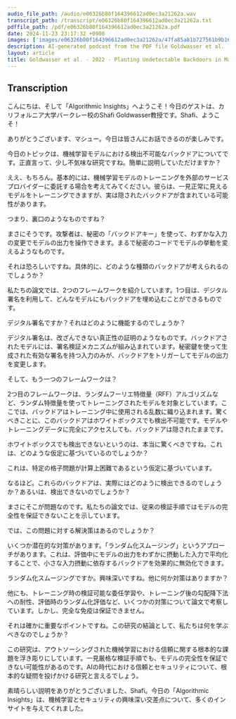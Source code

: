 ```yaml
---
audio_file_path: /audio/e06326b80f164396612ad0ec3a21262a.wav
transcript_path: /transcript/e06326b80f164396612ad0ec3a21262a.txt
pdffile_path: /pdf/e06326b80f164396612ad0ec3a21262a.pdf
date: 2024-11-23 23:17:32 +0900
images: ['images/e06326b80f164396612ad0ec3a21262a/47fa85a81b727561b9b16e3f41961c1c3c38069c46a8f17b84ea70a287f4e57a.jpg', 'images/e06326b80f164396612ad0ec3a21262a/23499787d8d2152ada8092ee96267a3bab3393a3535c4de303ac3fd7f77db5fe.jpg', 'images/e06326b80f164396612ad0ec3a21262a/25ac8a58a4b257ca01cb930ec256a7c7e8f109945bea565f3ea2de7bdeb6e692.jpg', 'images/e06326b80f164396612ad0ec3a21262a/b1717899f299415c4a87ec21aeacd5cabc91f4e655410bf01c5742836bf22cd4.jpg', 'images/e06326b80f164396612ad0ec3a21262a/b25b90c4e62b9f950dd4f484e2a973ee2c65032dccc8726085f6eced94f7d167.jpg', 'images/e06326b80f164396612ad0ec3a21262a/41e41a24782ddc30632240877c5c87ba8b9a59959d16ff572bf4011d3fde02dd.jpg', 'images/e06326b80f164396612ad0ec3a21262a/29ca30c56eed5ee56e0fcc74f7a17776a5356c5f7b5ac462bb89a1ed5933b65c.jpg', 'images/e06326b80f164396612ad0ec3a21262a/d9f31809627c513df277e5adb8ad6fd88793039c5dcb9f7b0bfe4bdd0b626377.jpg', 'images/e06326b80f164396612ad0ec3a21262a/9966b253542569847149d55d386b26c8eca523f7bff3bce8ca2746ff25e24bec.jpg', 'images/e06326b80f164396612ad0ec3a21262a/d47ca49645653f6d9978192964f74c9466bfd2eb1534ad1b2d5e590873a00451.jpg', 'images/e06326b80f164396612ad0ec3a21262a/c2eb1805be592ce090ae6d48b2d4779d2942a25997db1f03f1468064bc2e0953.jpg', 'images/e06326b80f164396612ad0ec3a21262a/b5f0e2706950294e137941bb4ea388cfe975156fde1bd14bb30d359bf3415e9a.jpg', 'images/e06326b80f164396612ad0ec3a21262a/59437869409cfe6a276b7c920427aed200867499842ce6ce66f539cdb2852933.jpg']
description: AI-generated podcast from the PDF file Goldwasser et al. - 2022 - Planting Undetectable Backdoors in Machine Learnin_JP / e06326b80f164396612ad0ec3a21262a
layout: article
title: Goldwasser et al. - 2022 - Planting Undetectable Backdoors in Machine Learnin_JP
---
```


## Transcription
こんにちは、そして「Algorithmic Insights」へようこそ！今日のゲストは、カリフォルニア大学バークレー校のShafi Goldwasser教授です。Shafi、ようこそ！

ありがとうございます、マシュー。今日は皆さんにお話できるのが楽しみです。

今日のトピックは、機械学習モデルにおける検出不可能なバックドアについてです。正直言って、少し不気味な研究ですね。簡単に説明していただけますか？

ええ、もちろん。基本的には、機械学習モデルのトレーニングを外部のサービスプロバイダーに委託する場合を考えてみてください。彼らは、一見正常に見えるモデルをトレーニングできますが、実は隠されたバックドアが含まれている可能性があります。

つまり、裏口のようなものですね？

まさにそうです。攻撃者は、秘密の「バックドアキー」を使って、わずかな入力の変更でモデルの出力を操作できます。まるで秘密のコードでモデルの挙動を変えるようなものです。

それは恐ろしいですね。具体的に、どのような種類のバックドアが考えられるのでしょうか？

私たちの論文では、2つのフレームワークを紹介しています。1つ目は、デジタル署名を利用して、どんなモデルにもバックドアを埋め込むことができるものです。

デジタル署名ですか？それはどのように機能するのでしょうか？

デジタル署名は、改ざんできない真正性の証明のようなものです。バックドアされたモデルには、署名検証メカニズムが組み込まれています。秘密鍵を使って生成された有効な署名を持つ入力のみが、バックドアをトリガーしてモデルの出力を変更します。

そして、もう一つのフレームワークは？

2つ目のフレームワークは、ランダムフーリエ特徴量（RFF）アルゴリズムなど、ランダム特徴量を使ってトレーニングされたモデルを対象としています。ここでは、バックドアはトレーニング中に使用される乱数に織り込まれます。驚くべきことに、このバックドアはホワイトボックスでも検出不可能です。モデルやトレーニングデータに完全にアクセスしても、バックドアは隠されたままです。

ホワイトボックスでも検出できないというのは、本当に驚くべきですね。これは、どのような仮定に基づいているのでしょうか？

これは、特定の格子問題が計算上困難であるという仮定に基づいています。

なるほど。これらのバックドアは、実際にはどのように検出できるのでしょうか？あるいは、検出できないのでしょうか？

まさにそこが問題なのです。私たちの論文では、従来の検証手順ではモデルの完全性を保証できないことを示しています。

では、この問題に対する解決策はあるのでしょうか？

いくつか潜在的な対策があります。「ランダム化スムージング」というアプローチがあります。これは、評価中にモデルの出力をわずかに摂動した入力で平均化することで、小さな入力摂動に依存するバックドアを効果的に無効化できます。

ランダム化スムージングですか。興味深いですね。他に何か対策はありますか？

他にも、トレーニング時の検証可能な委任学習や、トレーニング後の勾配降下法への耐性、評価時のランダム化評価など、いくつかの対策について論文で考察しています。しかし、完全な免疫は保証できません。

それは確かに重要なポイントですね。この研究の結論として、私たちは何を学ぶべきなのでしょうか？

この研究は、アウトソーシングされた機械学習における信頼に関する根本的な課題を浮き彫りにしています。一見厳格な検証手順でも、モデルの完全性を保証できない可能性があるのです。AIの時代における信頼とセキュリティについて、根本的な疑問を投げかける研究と言えるでしょう。

素晴らしい説明をありがとうございました、Shafi。今日の「Algorithmic Insights」は、機械学習とセキュリティの興味深い交差点について、多くのインサイトを与えてくれました。





